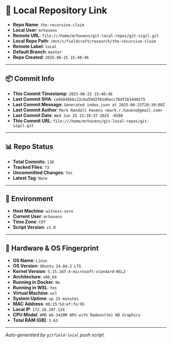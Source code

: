 # 🔗 Local Repository Link

- **Repo Name**: `the-recursive-claim`
- **Local User**: `mrhavens`
- **Remote URL**: `file:///home/mrhavens/git-local-repos/git-sigil.git`
- **Local Repo Path**: `/mnt/c/fieldcraft/research/the-recursive-claim`
- **Remote Label**: `local`
- **Default Branch**: `master`
- **Repo Created**: `2025-06-25 15:40:46`

---

## 📦 Commit Info

- **This Commit Timestamp**: `2025-06-25 15:40:46`
- **Last Commit SHA**: `ce6b849bbc22cba59d2f01d0acc76df1b1440275`
- **Last Commit Message**: `Generated index.json at 2025-06-25T20:30:08Z`
- **Last Commit Author**: `Mark Randall Havens <mark.r.havens@gmail.com>`
- **Last Commit Date**: `Wed Jun 25 15:39:37 2025 -0500`
- **This Commit URL**: `file:///home/mrhavens/git-local-repos/git-sigil.git`

---

## 📊 Repo Status

- **Total Commits**: `138`
- **Tracked Files**: `73`
- **Uncommitted Changes**: `Yes`
- **Latest Tag**: `None`

---

## 🧭 Environment

- **Host Machine**: `witness-zero`
- **Current User**: `mrhavens`
- **Time Zone**: `CDT`
- **Script Version**: `v1.0`

---

## 🧬 Hardware & OS Fingerprint

- **OS Name**: `Linux`
- **OS Version**: `Ubuntu 24.04.2 LTS`
- **Kernel Version**: `5.15.167.4-microsoft-standard-WSL2`
- **Architecture**: `x86_64`
- **Running in Docker**: `No`
- **Running in WSL**: `Yes`
- **Virtual Machine**: `wsl`
- **System Uptime**: `up 25 minutes`
- **MAC Address**: `00:15:5d:ef:fa:95`
- **Local IP**: `172.18.207.124`
- **CPU Model**: `AMD A6-3420M APU with Radeon(tm) HD Graphics`
- **Total RAM (GB)**: `3.63`

---

_Auto-generated by `gitfield-local` push script._
